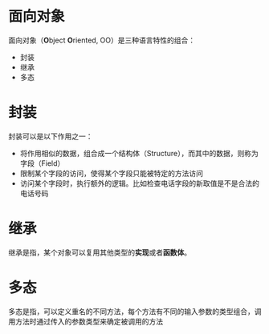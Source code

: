# 面向对象

面向对象（**O**bject **O**riented, OO）是三种语言特性的组合：

* 封装
* 继承
* 多态

# 封装

封装可以是以下作用之一：

* 将作用相似的数据，组合成一个结构体（Structure），而其中的数据，则称为字段（Field）
* 限制某个字段的访问，使得某个字段只能被特定的方法访问
* 访问某个字段时，执行额外的逻辑。比如检查电话字段的新取值是不是合法的电话号码

# 继承

继承是指，某个对象可以复用其他类型的**实现**或者**函数体**。

# 多态

多态是指，可以定义重名的不同方法，每个方法有不同的输入参数的类型组合，调用方法时通过传入的参数类型来确定被调用的方法
